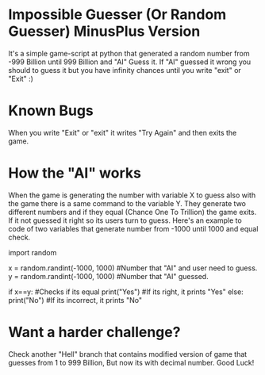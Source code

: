 # Impossible Guesser (Or Random Guesser) MinusPlus Version
It's a simple game-script at python that generated a random number from -999 Billion until 999 Billion and "AI" Guess it. If "AI" guessed it wrong you should to guess it but you have infinity chances until you write "exit" or "Exit" :)

# Known Bugs
When you write "Exit" or "exit" it writes "Try Again" and then exits the game.

# How the "AI" works
When the game is generating the number with variable X to guess also with the game there is a same command to the variable Y. They generate two different numbers and if they equal (Chance One To Trillion) the game exits. If it not guessed it right so its users turn to guess. Here's an example to code of two variables that generate number from -1000 until 1000 and equal check.

import random

x = random.randint(-1000, 1000) #Number that "AI" and user need to guess.
y = random.randint(-1000, 1000) #Number that "AI" guessed.

if x==y: #Checks if its equal
  print("Yes") #If its right, it prints "Yes"
  else:
  print("No") #If its incorrect, it prints "No"


# Want a harder challenge?

Check another "Hell" branch that contains modified version of game that guesses from 1 to 999 Billion, But now its with decimal number. Good Luck!
